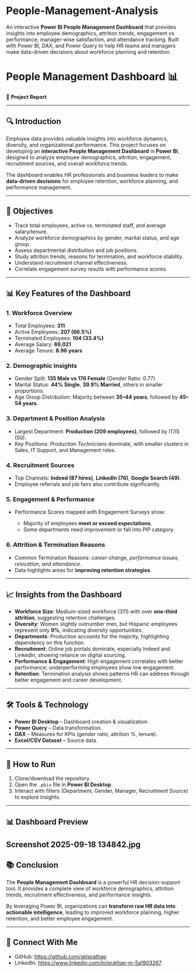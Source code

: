 # People-Management-Analysis
An interactive **Power BI People Management Dashboard** that provides insights into employee demographics, attrition trends, engagement vs performance, manager-wise satisfaction, and attendance tracking. Built with Power BI, DAX, and Power Query to help HR teams and managers make data-driven decisions about workforce planning and retention.
# People Management Dashboard 📊

📘 **Project Report**

---

## 🔍 Introduction

Employee data provides valuable insights into workforce dynamics, diversity, and organizational performance. This project focuses on developing an **interactive People Management Dashboard** in **Power BI**, designed to analyze employee demographics, attrition, engagement, recruitment sources, and overall workforce trends.

The dashboard enables HR professionals and business leaders to make **data-driven decisions** for employee retention, workforce planning, and performance management.

---

## 🎯 Objectives

* Track total employees, active vs. terminated staff, and average salary/tenure.
* Analyze workforce demographics by gender, marital status, and age group.
* Assess departmental distribution and job positions.
* Study attrition trends, reasons for termination, and workforce stability.
* Understand recruitment channel effectiveness.
* Correlate engagement survey results with performance scores.

---

## 📊 Key Features of the Dashboard

### 1. **Workforce Overview**

* Total Employees: **311**
* Active Employees: **207 (66.5%)**
* Terminated Employees: **104 (33.4%)**
* Average Salary: **69,021**
* Average Tenure: **8.96 years**

### 2. **Demographic Insights**

* Gender Split: **135 Male vs 176 Female** (Gender Ratio: 0.77)
* Marital Status: **44% Single**, **39.9% Married**, others in smaller proportions.
* Age Group Distribution: Majority between **35–44 years**, followed by **45–54 years**.

### 3. **Department & Position Analysis**

* Largest Department: **Production (209 employees)**, followed by IT/IS (50).
* Key Positions: *Production Technicians* dominate, with smaller clusters in Sales, IT Support, and Management roles.

### 4. **Recruitment Sources**

* Top Channels: **Indeed (87 hires)**, **LinkedIn (76)**, **Google Search (49)**.
* Employee referrals and job fairs also contribute significantly.

### 5. **Engagement & Performance**

* Performance Scores mapped with Engagement Surveys show:

  * Majority of employees **meet or exceed expectations**.
  * Some departments need improvement or fall into PIP category.

### 6. **Attrition & Termination Reasons**

* Common Termination Reasons: *career change, performance issues, relocation, and attendance*.
* Data highlights areas for **improving retention strategies**.

---

## 📈 Insights from the Dashboard

* **Workforce Size**: Medium-sized workforce (311) with over **one-third attrition**, suggesting retention challenges.
* **Diversity**: Women slightly outnumber men, but Hispanic employees represent only **9%**, indicating diversity opportunities.
* **Departments**: Production accounts for the majority, highlighting dependency on this function.
* **Recruitment**: Online job portals dominate, especially Indeed and LinkedIn, showing reliance on digital sourcing.
* **Performance & Engagement**: High engagement correlates with better performance; underperforming employees show low engagement.
* **Retention**: Termination analysis shows patterns HR can address through better engagement and career development.

---

## 🛠 Tools & Technology

* **Power BI Desktop** – Dashboard creation & visualization.
* **Power Query** – Data transformation.
* **DAX** – Measures for KPIs (gender ratio, attrition %, tenure).
* **Excel/CSV Dataset** – Source data.

---

## 🚀 How to Run

1. Clone/download the repository.
2. Open the `.pbix` file in **Power BI Desktop**.
3. Interact with filters (Department, Gender, Manager, Recruitment Source) to explore insights.

---

## 📊 Dashboard Preview

Screenshot 2025-09-18 134842.jpg
---

## 📚 Conclusion

The **People Management Dashboard** is a powerful HR decision-support tool. It provides a complete view of workforce demographics, attrition trends, recruitment effectiveness, and performance insights.

By leveraging Power BI, organizations can **transform raw HR data into actionable intelligence**, leading to improved workforce planning, higher retention, and better employee engagement.

---

## 🤝 Connect With Me
- GitHub: https://github.com/sktprathap  
- LinkedIn: https://www.linkedin.com/in/prathap-m-5a1903267
